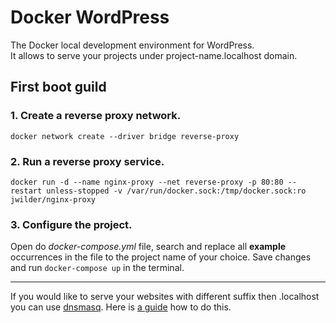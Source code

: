 # Docker WordPress

The Docker local development environment for WordPress.<br>
It allows to serve your projects under project-name.localhost domain.

## First boot guild
### 1. Create a reverse proxy network.

`docker network create --driver bridge reverse-proxy`

### 2. Run a reverse proxy service.

`docker run -d --name nginx-proxy --net reverse-proxy -p 80:80 --restart unless-stopped -v /var/run/docker.sock:/tmp/docker.sock:ro jwilder/nginx-proxy`

### 3. Configure the project.

Open do *docker-compose.yml* file, search and replace all **example** occurrences in the file to the project name of your choice. Save changes and run `docker-compose up` in the terminal.

---
If you would like to serve your websites with different suffix then .localhost you can use [dnsmasq](http://www.thekelleys.org.uk/dnsmasq/doc.html). Here is [a guide](https://coderwall.com/p/qknu2g/local-docker-development-with-virtual-hosts) how to do this.